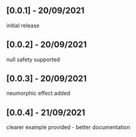 ## [0.0.1] - 20/09/2021
initial release
## [0.0.2] - 20/09/2021
null safety supported
## [0.0.3] - 20/09/2021
neumorphic effect added
## [0.0.4] - 21/09/2021
clearer example provided - better documentation
